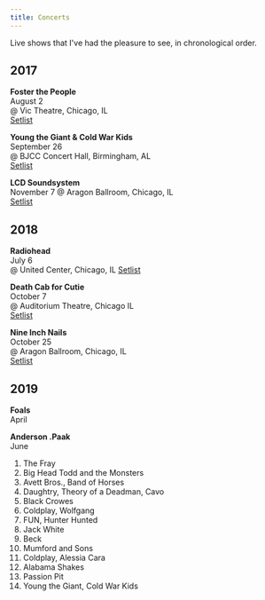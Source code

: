 ```yaml
---
title: Concerts
---
```


Live shows that I've had the pleasure to see, in chronological order. 

## 2017

**Foster the People**  
August 2  
@ Vic Theatre, Chicago, IL  
[Setlist](https://www.setlist.fm/setlist/foster-the-people/2017/vic-theatre-chicago-il-4be5cb5a.html)

**Young the Giant & Cold War Kids**  
September 26  
@ BJCC Concert Hall, Birmingham, AL  
[Setlist](https://www.setlist.fm/setlist/young-the-giant/2017/bjcc-concert-hall-birmingham-al-4be25b3e.html)

**LCD Soundsystem**  
November 7
@ Aragon Ballroom, Chicago, IL  
[Setlist](https://www.setlist.fm/setlist/lcd-soundsystem/2017/aragon-ballroom-chicago-il-4be343e6.html)

## 2018

**Radiohead**  
July 6  
@ United Center, Chicago, IL
[Setlist](https://www.setlist.fm/setlist/radiohead/2018/united-center-chicago-il-7bea6a40.html)

**Death Cab for Cutie**  
October  7  
@ Auditorium Theatre, Chicago IL  
[Setlist](https://www.setlist.fm/setlist/death-cab-for-cutie/2018/auditorium-theatre-chicago-il-be95d52.html)

**Nine Inch Nails**  
October 25  
@ Aragon Ballroom, Chicago, IL  
[Setlist](https://www.setlist.fm/setlist/nine-inch-nails/2018/aragon-ballroom-chicago-il-2b96c092.html)

## 2019

**Foals**  
April

**Anderson .Paak**  
June


1. The Fray
2. Big Head Todd and the Monsters
3. Avett Bros., Band of Horses
4. Daughtry, Theory of a Deadman, Cavo
5. Black Crowes
6. Coldplay, Wolfgang
7. FUN, Hunter Hunted
8. Jack White
9. Beck
10. Mumford and Sons
11. Coldplay, Alessia Cara
12. Alabama Shakes
13. Passion Pit
15. Young the Giant, Cold War Kids